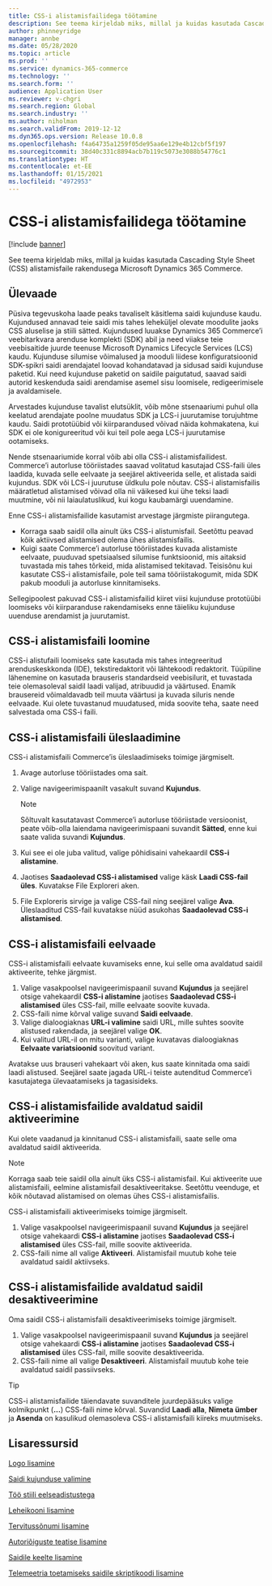 ```yaml
---
title: CSS-i alistamisfailidega töötamine
description: See teema kirjeldab miks, millal ja kuidas kasutada Cascading Style Sheet (CSS) alistamisfaile rakendusega Microsoft Dynamics 365 Commerce.
author: phinneyridge
manager: annbe
ms.date: 05/28/2020
ms.topic: article
ms.prod: ''
ms.service: dynamics-365-commerce
ms.technology: ''
ms.search.form: ''
audience: Application User
ms.reviewer: v-chgri
ms.search.region: Global
ms.search.industry: ''
ms.author: niholman
ms.search.validFrom: 2019-12-12
ms.dyn365.ops.version: Release 10.0.8
ms.openlocfilehash: f4a64735a1259f05de95aa6e129e4b12cbf5f197
ms.sourcegitcommit: 38d40c331c8894acb7b119c5073e3088b54776c1
ms.translationtype: HT
ms.contentlocale: et-EE
ms.lasthandoff: 01/15/2021
ms.locfileid: "4972953"
---
```

# <a name="work-with-css-override-files"></a>CSS-i alistamisfailidega töötamine


[!include [banner](includes/banner.md)]

See teema kirjeldab miks, millal ja kuidas kasutada Cascading Style Sheet (CSS) alistamisfaile rakendusega Microsoft Dynamics 365 Commerce.

## <a name="overview"></a>Ülevaade

Püsiva tegevuskoha laade peaks tavaliselt käsitlema saidi kujunduse kaudu. Kujundused annavad teie saidi mis tahes leheküljel olevate moodulite jaoks CSS aluselise ja stiili sätted. Kujundused luuakse Dynamics 365 Commerce’i veebitarkvara arenduse komplekti (SDK) abil ja need viiakse teie veebisaitide juurde teenuse Microsoft Dynamics Lifecycle Services (LCS) kaudu. Kujunduse silumise võimalused ja mooduli liidese konfiguratsioonid SDK-spikri saidi arendajatel loovad kohandatavad ja sidusad saidi kujunduse paketid. Kui need kujunduse paketid on saidile paigutatud, saavad saidi autorid keskenduda saidi arendamise asemel sisu loomisele, redigeerimisele ja avaldamisele.

Arvestades kujunduse tavalist elutsüklit, võib mõne stsenaariumi puhul olla keelatud arendajate poolne muudatus SDK ja LCS-i juurutamise torujuhtme kaudu. Saidi prototüübid või kiirparandused võivad näida kohmakatena, kui SDK ei ole konigureeritud või kui teil pole aega LCS-i juurutamise ootamiseks.

Nende stsenaariumide korral võib abi olla CSS-i alistamisfailidest. Commerce’i autorluse tööriistades saavad volitatud kasutajad CSS-faili üles laadida, kuvada selle eelvaate ja seejärel aktiveerida selle, et alistada saidi kujundus. SDK või LCS-i juurutuse üldkulu pole nõutav. CSS-i alistamisfailis määratletud alistamised võivad olla nii väikesed kui ühe teksi laadi muutmine, või nii laiaulatuslikud, kui kogu kaubamärgi uuendamine.

Enne CSS-i alistamisfailide kasutamist arvestage järgmiste piirangutega.

- Korraga saab saidil olla ainult üks CSS-i alistumisfail. Seetõttu peavad kõik aktiivsed alistamised olema ühes alistamisfailis.
- Kuigi saate Commerce’i autorluse tööriistades kuvada alistamiste eelvaate, puuduvad spetsiaalsed silumise funktsioonid, mis aitaksid tuvastada mis tahes tõrkeid, mida alistamised tekitavad. Teisisõnu kui kasutate CSS-i alistamisfaile, pole teil sama tööriistakogumit, mida SDK pakub mooduli ja autorluse kinnitamiseks.

Sellegipoolest pakuvad CSS-i alistamisfailid kiiret viisi kujunduse prototüübi loomiseks või kiirparanduse rakendamiseks enne täieliku kujunduse uuenduse arendamist ja juurutamist.

## <a name="create-a-css-override-file"></a>CSS-i alistamisfaili loomine

CSS-i alistufaili loomiseks sate kasutada mis tahes integreeritud arenduskeskkonda (IDE), tekstiredaktorit või lähtekoodi redaktorit. Tüüpiline lähenemine on kasutada brauseris standardseid veebisilurit, et tuvastada teie olemasoleval saidil laadi valijad, atribuudid ja väärtused. Enamik brausereid võimaldavadb teil muuta väärtusi ja kuvada siluris nende eelvaade. Kui olete tuvastanud muudatused, mida soovite teha, saate need salvestada oma CSS-i faili.

## <a name="upload-a-css-override-file"></a>CSS-i alistamisfaili üleslaadimine

CSS-i alistamisfaili Commerce’is üleslaadimiseks toimige järgmiselt.

1. Avage autorluse tööriistades oma sait.
1. Valige navigeerimispaanilt vasakult suvand **Kujundus**.

    > [!NOTE]
    > Sõltuvalt kasutatavast Commerce’i autorluse tööriistade versioonist, peate võib-olla laiendama navigeerimispaani suvandit **Sätted**, enne kui saate valida suvandi **Kujundus**.

1. Kui see ei ole juba valitud, valige põhidisaini vahekaardil **CSS-i alistamine**.
1. Jaotises **Saadaolevad CSS-i alistamised** valige käsk **Laadi CSS-fail üles**. Kuvatakse File Exploreri aken.
1. File Exploreris sirvige ja valige CSS-fail ning seejärel valige **Ava**. Üleslaaditud CSS-fail kuvatakse nüüd asukohas **Saadaolevad CSS-i alistamised**.

## <a name="preview-a-css-override-file"></a>CSS-i alistamisfaili eelvaade

CSS-i alistamisfaili eelvaate kuvamiseks enne, kui selle oma avaldatud saidil aktiveerite, tehke järgmist.

1. Valige vasakpoolsel navigeerimispaanil suvand **Kujundus** ja seejärel otsige vahekaardil **CSS-i alistamine** jaotises **Saadaolevad CSS-i alistamised** üles CSS-fail, mille eelvaate soovite kuvada.
1. CSS-faili nime kõrval valige suvand **Saidi eelvaade**.
1. Valige dialoogiaknas **URL-i valimine** saidi URL, mille suhtes soovite alistused rakendada, ja seejärel valige **OK**.
1. Kui valitud URL-il on mitu varianti, valige kuvatavas dialoogiaknas **Eelvaate variatsioonid** soovitud variant.

Avatakse uus brauseri vahekaart või aken, kus saate kinnitada oma saidi laadi alistused. Seejärel saate jagada URL-i teiste autenditud Commerce’i kasutajatega ülevaatamiseks ja tagasisideks.

## <a name="activate-a-css-override-file-on-your-live-site"></a>CSS-i alistamisfailide avaldatud saidil aktiveerimine

Kui olete vaadanud ja kinnitanud CSS-i alistamisfaili, saate selle oma avaldatud saidil aktiveerida.

> [!NOTE]
> Korraga saab teie saidil olla ainult üks CSS-i alistamisfail. Kui aktiveerite uue alistamisfaili, eelmine alistamisfail desaktiveeritakse. Seetõttu veenduge, et kõik nõutavad alistamised on olemas ühes CSS-i alistamisfailis.

CSS-i alistamisfaili aktiveerimiseks toimige järgmiselt.

1. Valige vasakpoolsel navigeerimispaanil suvand **Kujundus** ja seejärel otsige vahekaardi **CSS-i alistamine** jaotises **Saadaolevad CSS-i alistamised** üles CSS-fail, mille soovite aktiveerida.
1. CSS-faili nime all valige **Aktiveeri**. Alistamisfail muutub kohe teie avaldatud saidil aktiivseks.

## <a name="deactivate-a-css-override-file-on-your-live-site"></a>CSS-i alistamisfailide avaldatud saidil desaktiveerimine

Oma saidil CSS-i alistamisfaili desaktiveerimiseks toimige järgmiselt.

1. Valige vasakpoolsel navigeerimispaanil suvand **Kujundus** ja seejärel otsige vahekaardi **CSS-i alistamine** jaotises **Saadaolevad CSS-i alistamised** üles CSS-fail, mille soovite desaktiveerida.
1. CSS-faili nime all valige **Desaktiveeri**. Alistamisfail muutub kohe teie avaldatud saidil passiivseks.

> [!TIP]
> CSS-i alistamisfailide täiendavate suvanditele juurdepääsuks valige kolmikpunkt (**...**) CSS-faili nime kõrval. Suvandid **Laadi alla**, **Nimeta ümber** ja **Asenda** on kasulikud olemasoleva CSS-i alistamisfaili kiireks muutmiseks.

## <a name="additional-resources"></a>Lisaressursid

[Logo lisamine](add-logo.md)

[Saidi kujunduse valimine](select-site-theme.md)

[Töö stiili eelseadistustega](style-presets.md)

[Leheikooni lisamine](add-favicon.md)

[Tervitussõnumi lisamine](add-welcome-message.md)

[Autoriõiguste teatise lisamine](add-copyright-notice.md)

[Saidile keelte lisamine](add-languages-to-site.md)

[Telemeetria toetamiseks saidile skriptikoodi lisamine](add-telemetry.md)
